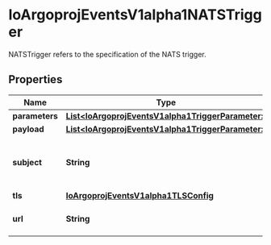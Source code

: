 

# IoArgoprojEventsV1alpha1NATSTrigger

NATSTrigger refers to the specification of the NATS trigger.

## Properties

Name | Type | Description | Notes
------------ | ------------- | ------------- | -------------
**parameters** | [**List&lt;IoArgoprojEventsV1alpha1TriggerParameter&gt;**](IoArgoprojEventsV1alpha1TriggerParameter.md) |  |  [optional]
**payload** | [**List&lt;IoArgoprojEventsV1alpha1TriggerParameter&gt;**](IoArgoprojEventsV1alpha1TriggerParameter.md) |  |  [optional]
**subject** | **String** | Name of the subject to put message on. |  [optional]
**tls** | [**IoArgoprojEventsV1alpha1TLSConfig**](IoArgoprojEventsV1alpha1TLSConfig.md) |  |  [optional]
**url** | **String** | URL of the NATS cluster. |  [optional]



